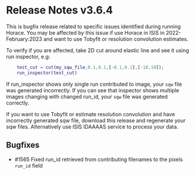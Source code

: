 # Release Notes v3.6.4

This is bugfix release related to specific issues identified during running Horace. 
You may be affected by this issue if use Horace in ISIS in 2022-February:2023 and want to use Tobyfit or
resolution convolution estimates.

To verify if you are affected, take 2D cut around elastic line and see it using run inspector,
e.g:

```MATLAB
	test_cut = cut(my_sqw_file,0.1,0.1,[-0.1,0.1],[-10,10]);
	run_inspector(test_cut)
```

If run_inspector shows only single run contributed to image, your `sqw` file was generated incorrectly. If 
you can see that inspector shows multiple images changing with changed run_id, your `sqw` file was generated 
correctly.

If you want to use Tobyfit or estimate resolution convolution and have incorrectly generated sqw file, download this release and regenerate your sqw files. 
Alternatively use ISIS IDAAAAS service to process your data.


## Bugfixes
 - #1565 Fixed run_id retrieved from contributing filenames to the pixels `run_id` field
 